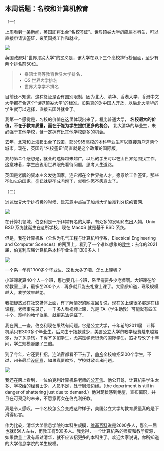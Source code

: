 ## 本周话题：名校和计算机教育

（一）

上周看到[一条新闻](https://ein.org.uk/blog/what-you-need-know-about-new-high-potential-individual-visa-route)，英国即将出台“名校签证”。世界顶尖大学的应届本科生，可以直接申请该签证，来英国找工作和就业。

![](https://cdn.beekka.com/blogimg/asset/220204/bg2022041304.webp)

英国政府对“世界顶尖大学”的定义是，该大学在以下三个高校排行榜里面，至少有两个排名前50位。

> - 泰晤士高等教育世界大学排名，
> - QS 世界大学排名
> - 世界大学学术排名

目前还不知道，这种签证是否有国别限制，因为北大、清华、香港大学、香港中文大学都符合这个“世界顶尖大学”的标准。如果真的对中国人开放，以后北大清华的学生就可以选择，直接去国外就业了。

我第一个感觉是，名校的价值在这里体现出来了。相比普通大学， **名校最大的价值，不在于教育质量，而在于能为学生提供更多的机会。** 北大清华的毕业生，未必强于其他学校，但一定拥有比其他学校更多的机会。

去年，[北京](https://www.jiaoyuzixun.net/beijing/news/show/12799)和[上海](https://www.sohu.com/a/420297954_124714)都出台了政策，部分985高校的本科毕业生可以直接落户这两个城市。现在，英国的“名校签证”简直就是这个政策的国际版。

我的第二个感想是，就业的选择越来越广，以后的学生可以在全世界范围找工作。这意味着，学生应该用世界眼光看待问题，思考人生道路。

英国是老牌的资本主义发达国家，连它都在全世界抢人才，愿意给工作签证。那些不如它的国家，签证就更不成问题了，就看你愿不愿意去了。

（二）

浏览世界大学排行榜的时候，我无意中点进了加州大学伯克利分校的官网。

![](https://cdn.beekka.com/blogimg/asset/220204/bg2022041305.webp)

在计算机领域，伯克利是一所非常有名的大学，有众多的发明和杰出人物。Unix BSD 系统就诞生在这所学校，现在 MacOS 就是基于 BSD 系统。

但是，我在计算机系（全名为电气工程与计算机科学系，Electrical Engineering and Computer Sciences）的网页上，看到了一个难以想象的[数字](https://eecs.berkeley.edu/about/by-the-numbers)：去年的2021届，伯克利应届计算机系本科毕业生有1300多人！

![](https://cdn.beekka.com/blogimg/asset/220204/bg2022041306.webp)

一个系一年有1300多个毕业生，这也太多了吧。怎么上课呢？

小班课就算40个人一个班，那也要几十个班，系里需要多少老师啊。大班课在阶梯教室上课，最多坐200个人，再多就只能去礼堂上课了。大家都知道，班级规模越大，教学效果越差。

我把疑惑发在社交媒体上面，有了解情况的网友回复说，现在的上课很多都是在线课程，老师事先录好，一千多人看视频上课，光是 TA（学生助教）可能就有四五十个。那样的教学效果，就更无法保证了。

我在网上一查，伯克利现在果然有问题。它是公立大学，十年前的2011届，计算机系只有300多个毕业生。后来由于拨款减少，美国公立大学的教学经费越来越紧张，为了多挣钱，不得不多招学生，尤其是学费很贵的国际学生。这才导致了十年间，学生规模膨胀了三倍。

到了今年，它还要扩招，连法官都看不下去了，[命令](https://www.sohu.com/a/522972127_99975769)全校缩招5100个学生。不过，州长最后[没同意](https://www.sohu.com/a/530962170_543744)，如果真要缩招，学校财政会出问题。

![](https://cdn.beekka.com/blogimg/asset/220204/bg2022041307.webp)

我还在网上看到，一位伯克利计算机系老师的[公开信](https://www.dailycal.org/2022/04/08/a-personal-view-of-uc-berkeleys-eecs-crisis/)。他公开说，计算机系学生太多、学校给的经费太少，人员不足，处于崩溃边缘。（the department is still in danger of shattering just due to demand.）他对现状感到绝望，宣布离职，并且在可预见的未来，不愿意再次在伯克利任教。

真是令人感叹，一个名校怎么会变成这种样子，美国公立大学的教育质量真的是下滑得厉害。

作为比较，清华大学信息学院的本科生规模，[维基百科](https://zh.wikipedia.org/wiki/%E6%B8%85%E5%8D%8E%E5%A4%A7%E5%AD%A6%E4%BF%A1%E6%81%AF%E7%A7%91%E5%AD%A6%E6%8A%80%E6%9C%AF%E5%AD%A6%E9%99%A2)说是2600多人，那么一届也就650人左右，而教工有500多人。我觉得，一个计算机系的师资和教学资源，如果数量上没有超过清华，就不应该招更多的本科生了。欢迎大家说说，你所知道的大学信息学院的学生规模。
